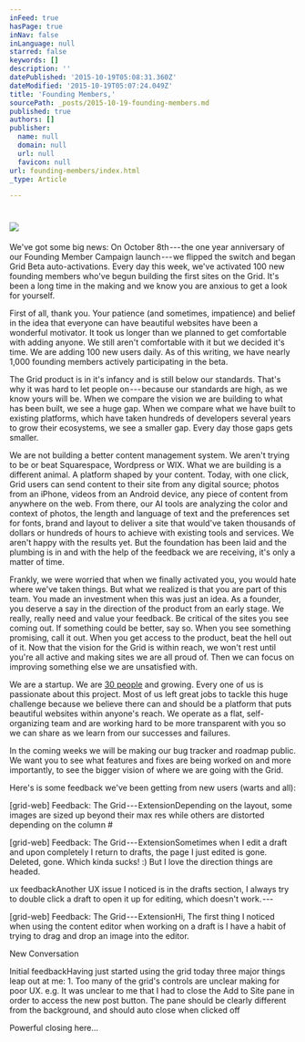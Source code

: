 ```yaml
---
inFeed: true
hasPage: true
inNav: false
inLanguage: null
starred: false
keywords: []
description: ''
datePublished: '2015-10-19T05:08:31.360Z'
dateModified: '2015-10-19T05:07:24.049Z'
title: 'Founding Members,'
sourcePath: _posts/2015-10-19-founding-members.md
published: true
authors: []
publisher:
  name: null
  domain: null
  url: null
  favicon: null
url: founding-members/index.html
_type: Article

---
```

# 

# ![](https://the-grid-user-content.s3-us-west-2.amazonaws.com/5aa2755a-4931-4bef-859a-a0b2db2e0f7d.jpg)

We've got some big news: On October 8th --- the one year anniversary of our Founding Member Campaign launch --- we flipped the switch and began Grid Beta auto-activations. Every day this week, we've activated 100 new founding members who've begun building the first sites on the Grid. It's been a long time in the making and we know you are anxious to get a look for yourself.

First of all, thank you. Your patience (and sometimes, impatience) and belief in the idea that everyone can have beautiful websites have been a wonderful motivator. It took us longer than we planned to get comfortable with adding anyone. We still aren't comfortable with it but we decided it's time. We are adding 100 new users daily. As of this writing, we have nearly 1,000 founding members actively participating in the beta.

The Grid product is in it's infancy and is still below our standards. That's why it was hard to let people on --- because our standards are high, as we know yours will be. When we compare the vision we are building to what has been built, we see a huge gap. When we compare what we have built to existing platforms, which have taken hundreds of developers several years to grow their ecosystems, we see a smaller gap. Every day those gaps gets smaller.

We are not building a better content management system. We aren't trying to be or beat Squarespace, Wordpress or WIX. What we are building is a different animal. A platform shaped by your content. Today, with one click, Grid users can send content to their site from any digital source; photos from an iPhone, videos from an Android device, any piece of content from anywhere on the web. From there, our AI tools are analyzing the color and context of photos, the length and language of text and the preferences set for fonts, brand and layout to deliver a site that would've taken thousands of dollars or hundreds of hours to achieve with existing tools and services. We aren't happy with the results yet. But the foundation has been laid and the plumbing is in and with the help of the feedback we are receiving, it's only a matter of time.

Frankly, we were worried that when we finally activated you, you would hate where we've taken things. But what we realized is that you are part of this team. You made an investment when this was just an idea. As a founder, you deserve a say in the direction of the product from an early stage. We really, really need and value your feedback. Be critical of the sites you see coming out. If something could be better, say so. When you see something promising, call it out. When you get access to the product, beat the hell out of it. Now that the vision for the Grid is within reach, we won't rest until you're all active and making sites we are all proud of. Then we can focus on improving something else we are unsatisfied with.

We are a startup. We are [30 people][0] and growing. Every one of us is passionate about this project. Most of us left great jobs to tackle this huge challenge because we believe there can and should be a platform that puts beautiful websites within anyone's reach. We operate as a flat, self-organizing team and are working hard to be more transparent with you so we can share as we learn from our successes and failures.

In the coming weeks we will be making our bug tracker and roadmap public. We want you to see what features and fixes are being worked on and more importantly, to see the bigger vision of where we are going with the Grid.

Here's is some feedback we've been getting from new users (warts and all):

\[grid-web\] Feedback: The Grid --- ExtensionDepending on the layout, some images are sized up beyond their max res while others are distorted depending on the column \#

\[grid-web\] Feedback: The Grid --- ExtensionSometimes when I edit a draft and upon completely I return to drafts, the page I just edited is gone. Deleted, gone. Which kinda sucks! :) But I love the direction things are headed.

ux feedbackAnother UX issue I noticed is in the drafts section, I always try to double click a draft to open it up for editing, which doesn't work. --- 

\[grid-web\] Feedback: The Grid --- ExtensionHi, The first thing I noticed when using the content editor when working on a draft is I have a habit of trying to drag and drop an image into the editor.

New Conversation

Initial feedbackHaving just started using the grid today three major things leap out at me: 1\. Too many of the grid's controls are unclear making for poor UX. e.g. It was unclear to me that I had to close the Add to Site pane in order to access the new post button. The pane should be clearly different from the background, and should auto close when clicked off

Powerful closing here...

[0]: https://twitter.com/forresto/lists/grid/members